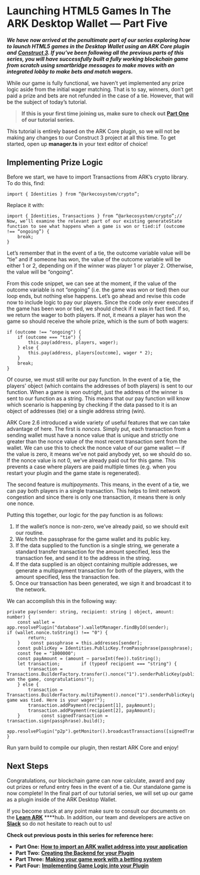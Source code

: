 # Launching HTML5 Games In The ARK Desktop Wallet — Part Five



_**We have now arrived at the penultimate part of our series exploring how to launch HTML5 games in the Desktop Wallet using an ARK Core plugin and**_ [_**Construct 3**_](https://editor.construct.net/)_**. If you’ve been following all the previous parts of this series, you will have successfully built a fully working blockchain game from scratch using smartbridge messages to make moves with an integrated lobby to make bets and match wagers.**_

While our game is fully functional, we haven’t yet implemented any prize logic aside from the initial wager matching. That is to say, winners, don’t get paid a prize and bets are not refunded in the case of a tie. However, that will be the subject of today’s tutorial.

> **If this is your first time joining us, make sure to check out** [**Part One**](https://blog.ark.io/launching-html5-games-in-the-ark-desktop-wallet-part-one-b26fd444f0d7) **of our tutorial series.**

This tutorial is entirely based on the ARK Core plugin, so we will not be making any changes to our Construct 3 project at all this time. To get started, open up **manager.ts** in your text editor of choice!

## Implementing Prize Logic <a id="8190"></a>

Before we start, we have to import Transactions from ARK’s crypto library. To do this, find:

```text
import { Identities } from “@arkecosystem/crypto”;
```

Replace it with:

```text
import { Identities, Transactions } from “@arkecosystem/crypto”;// Now, we’ll examine the relevant part of our existing generateState function to see what happens when a game is won or tied:if (outcome !== “ongoing”) {
    break;
}
```

Let’s remember that in the event of a tie, the outcome variable value will be “tie” and if someone has won, the value of the outcome variable will be either 1 or 2, depending on if the winner was player 1 or player 2. Otherwise, the value will be “ongoing”.

From this code snippet, we can see at the moment, if the value of the outcome variable is not “ongoing” \(i.e. the game was won or tied\) then our loop ends, but nothing else happens. Let’s go ahead and revise this code now to include logic to pay our players. Since the code only ever executes if the game has been won or tied, we should check if it was in fact tied. If so, we return the wager to both players. If not, it means a player has won the game so should receive the whole prize, which is the sum of both wagers:

```text
if (outcome !== "ongoing") {
    if (outcome === "tie") {
        this.pay(address, players, wager);
    } else {
        this.pay(address, players[outcome], wager * 2);
    }
    break;
}
```

Of course, we must still write our pay function. In the event of a tie, the players' object \(which contains the addresses of both players\) is sent to our function. When a game is won outright, just the address of the winner is sent to our function as a string. This means that our pay function will know which scenario is happening by checking if the data passed to it is an object of addresses \(tie\) or a single address string \(win\).

ARK Core 2.6 introduced a wide variety of useful features that we can take advantage of here. The first is _nonces_. Simply put, each transaction from a sending wallet must have a nonce value that is unique and strictly one greater than the nonce value of the most recent transaction sent from the wallet. We can use this to check the nonce value of our game wallet — if the value is zero, it means we’ve not paid anybody yet, so we should do so. If the nonce value is not 0, we’ve already paid out for this game. This prevents a case where players are paid multiple times \(e.g. when you restart your plugin and the game state is regenerated\).

The second feature is _multipayments_. This means, in the event of a tie, we can pay both players in a single transaction. This helps to limit network congestion and since there is only one transaction, it means there is only one nonce.

Putting this together, our logic for the pay function is as follows:

1. If the wallet’s nonce is non-zero, we’ve already paid, so we should exit our routine.
2. We fetch the passphrase for the game wallet and its public key.
3. If the data supplied to the function is a single string, we generate a standard transfer transaction for the amount specified, less the transaction fee, and send it to the address in the string.
4. If the data supplied is an object containing multiple addresses, we generate a multipayment transaction for both of the players, with the amount specified, less the transaction fee.
5. Once our transaction has been generated, we sign it and broadcast it to the network.

We can accomplish this in the following way:

```text
private pay(sender: string, recipient: string | object, amount: number) {
    const wallet = app.resolvePlugin("database").walletManager.findById(sender);        if (wallet.nonce.toString() !== "0") {
        return;
    }    const passphrase = this.addresses[sender];
    const publicKey = Identities.PublicKey.fromPassphrase(passphrase);
    const fee = "1000000";
    const payAmount = (amount — parseInt(fee)).toString();
    let transaction;        if (typeof recipient === "string") {
        transaction = Transactions.BuilderFactory.transfer().nonce("1").senderPublicKey(publicKey).recipientId(recipient).fee(fee).amount(payAmount).vendorField("You won the game, congratulations!");
    } else {
        transaction = Transactions.BuilderFactory.multiPayment().nonce("1").senderPublicKey(publicKey).fee(fee).vendorField("The game was tied. Here is your wager!");
        transaction.addPayment(recipient[1], payAmount);
        transaction.addPayment(recipient[2], payAmount);
    }        const signedTransaction = transaction.sign(passphrase).build();
    app.resolvePlugin("p2p").getMonitor().broadcastTransactions([signedTransaction]);
}
```

Run yarn build to compile our plugin, then restart ARK Core and enjoy!

## Next Steps <a id="bca5"></a>

Congratulations, our blockchain game can now calculate, award and pay out prizes or refund entry fees in the event of a tie. Our standalone game is now complete! In the final part of our tutorial series, we will set up our game as a plugin inside of the ARK Desktop Wallet.

If you become stuck at any point make sure to consult our documents on the [**Learn ARK**](https://learn.ark.dev/core-getting-started/setting-up-your-development-environment) ****hub. In addition, our team and developers are active on [**Slack**](https://ark.io/slack) so do not hesitate to reach out to us!

**Check out previous posts in this series for reference here:**

* **Part One:** [**How to import an ARK wallet address into your application**](https://blog.ark.io/b26fd444f0d7)
* **Part Two:** [**Creating the Backend for your Plugin**](https://blog.ark.io/launching-html5-games-in-the-ark-desktop-wallet-part-two-d07b6620bd46)
* **Part Three:** [**Making your game work with a betting system**](https://blog.ark.io/launching-html5-games-in-the-ark-desktop-wallet-part-three-74fc5398b96f)
* **Part Four:** [**Implementing Game Logic into your Plugin**](https://blog.ark.io/launching-html5-games-in-the-ark-desktop-wallet-part-four-c2fe881c1753)

